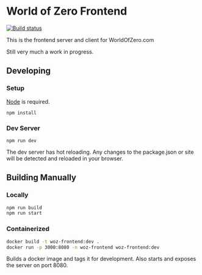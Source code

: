 # World of Zero Frontend

[![Build status](https://worldofzero.visualstudio.com/WorldOfZeroDotCom/_apis/build/status/WorldOfZeroDotCom-CI)](https://worldofzero.visualstudio.com/WorldOfZeroDotCom/_build/latest?definitionId=5)

This is the frontend server and client for WorldOfZero.com

Still very much a work in progress.

## Developing

### Setup

[Node](nodejs.org/en/download/) is required.

`npm install`

### Dev Server

`npm run dev`

The dev server has hot reloading. Any changes to the package.json or site will be detected and reloaded in your browser.

## Building Manually

### Locally

```bash
npm run build
npm run start
```

### Containerized

```bash
docker build -t woz-frontend:dev .
docker run -p 3000:8080 -n woz-frontend woz-frontend:dev
```

Builds a docker image and tags it for development. Also starts and exposes the server on port 8080.